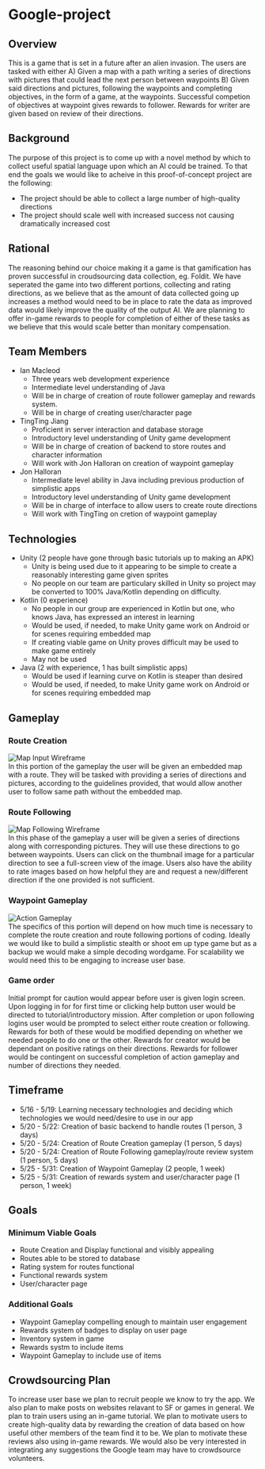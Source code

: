 # Google-project

## Overview
This is a game that is set in a future after an alien invasion.  The users are tasked with either A) Given a map with a path writing a series of directions with pictures that could lead the next person between waypoints B) Given said directions and pictures, following the waypoints and completing objectives, in the form of a game, at the waypoints.  Successful competion of objectives at waypoint gives rewards to follower.  Rewards for writer are given based on review of their directions.
## Background
The purpose of this project is to come up with a novel method by which to collect useful spatial language upon which an AI could be trained.  To that end the goals we would like to acheive in this proof-of-concept project are the following:
* The project should be able to collect a large number of high-quality directions
* The project should scale well with increased success not causing dramatically increased cost

## Rational
The reasoning behind our choice making it a game is that gamification has proven successful in croudsourcing data collection, eg. Foldit.  We have seperated the game into two different portions, collecting and rating directions, as we believe that as the amount of data collected going up increases a method would need to be in place to rate the data as improved data would likely improve the quality of the output AI. We are planning to offer in-game rewards to people for completion of either of these tasks as we believe that this would scale better than monitary compensation.

## Team Members
* Ian Macleod
  * Three years web development experience
  * Intermediate level understanding of Java
  * Will be in charge of creation of route follower gameplay and rewards system.
  * Will be in charge of creating user/character page
* TingTing Jiang
  * Proficient in server interaction and database storage 
  * Introductory level understanding of Unity game development
  * Will be in charge of creation of backend to store routes and character information
  * Will work with Jon Halloran on creation of waypoint gameplay
* Jon Halloran
  * Intermediate level ability in Java including previous production of simplistic apps
  * Introductory level understanding of Unity game development
  * Will be in charge of interface to allow users to create route directions
  * Will work with TingTing on cretion of waypoint gameplay 


## Technologies
* Unity (2 people have gone through basic tutorials up to making an APK)
  * Unity is being used due to it appearing to be simple to create a reasonably interesting game given sprites
  * No people on our team are particulary skilled in Unity so project may be converted to 100% Java/Kotlin depending on difficulty.
* Kotlin (0 experience)
  * No people in our group are experienced in Kotlin but one, who knows Java, has expressed an interest in learning
  * Would be used, if needed, to make Unity game work on Android or for scenes requiring embedded map
  * If creating viable game on Unity proves difficult may be used to make game entirely
  * May not be used
* Java (2 with experience, 1 has built simplistic apps)
  * Would be used if learning curve on Kotlin is steaper than desired
  * Would be used, if needed, to make Unity game work on Android or for scenes requiring embedded map

## Gameplay
### Route Creation
![Map Input Wireframe](/assets/readmeAssets/Map_Input.jpg "Map Input Wireframe") \
In this portion of the gameplay the user will be given an embedded map with a route.  They will be tasked with providing a series of directions and pictures, according to the guidelines provided, that would allow another user to follow same path without the embedded map.

### Route Following
![Map Following Wireframe](/assets/readmeAssets/Map_Following.jpg "Map Following Wireframe")\
In this phase of the gameplay a user will be given a series of directions along with corresponding pictures.  They will use these directions to go between waypoints.  Users can click on the thumbnail image for a particular direction to see a full-screen view of the image.  Users also have the ability to rate images based on how helpful they are and request a new/different direction if the one provided is not sufficient.

### Waypoint Gameplay
![Action Gameplay](/assets/readmeAssets/Action_Gameplay.jpg "Action Gameplay")\
The specifics of this portion will depend on how much time is necessary to complete the route creation and route following portions of coding.  Ideally we would like to build a simplistic stealth or shoot em up type game but as a backup we would make a simple decoding wordgame.  For scalability we would need this to be engaging to increase user base.

### Game order
Initial prompt for caution would appear before user is given login screen.  Upon logging in for for first time or clicking help button user would be directed to tutorial/introductory mission.  After completion or upon following logins user would be prompted to select either route creation or following.  Rewards for both of these would be modified depending on whether we needed people to do one or the other.  Rewards for creator would be dependant on positive ratings on their directions.  Rewards for follower would be contingent on successful completion of action gameplay and number of directions they needed.

## Timeframe
* 5/16 - 5/19: Learning necessary technologies and deciding which technologies we would need/desire to use in our app
* 5/20 - 5/22: Creation of basic backend to handle routes (1 person, 3 days)
* 5/20 - 5/24: Creation of Route Creation gameplay (1 person, 5 days)
* 5/20 - 5/24: Creation of Route Following gameplay/route review system (1 person, 5 days)
* 5/25 - 5/31: Creation of Waypoint Gameplay (2 people, 1 week)
* 5/25 - 5/31: Creation of rewards system and user/character page (1 person, 1 week)

## Goals
### Minimum Viable Goals
* Route Creation and Display functional and visibly appealing
* Routes able to be stored to database
* Rating system for routes functional
* Functional rewards system
* User/character page

### Additional Goals
* Waypoint Gameplay compelling enough to maintain user engagement
* Rewards system of badges to display on user page
* Inventory system in game
* Rewards systm to include items
* Waypoint Gameplay to include use of items
## Crowdsourcing Plan
To increase user base we plan to recruit people we know to try the app.  We also plan to make posts on websites relavant to SF or games in general.  We plan to train users using an in-game tutorial.  We plan to motivate users to create high-quality data by rewarding the creation of data based on how useful other members of the team find it to be.  We plan to motivate these reviews also using in-game rewards.  We would also be very interested in integrating any suggestions the Google team may have to crowdsource volunteers.
